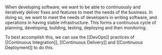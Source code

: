When developing software, we want to be able to continuously and iteratively deliver fixes and features to meet the needs of the business. In doing so, we want to meet the needs of developers in writing software, and operations in having stable infrastructure.
This forms a continuous cycle of planning, developing, building, testing, deploying and then monitoring.

To best accomplish this, we can use the [[DevOps]] practices of [[Continuous Integration]], [[Continuous Delivery]] and [[Continuous Deployment]] to do this. 